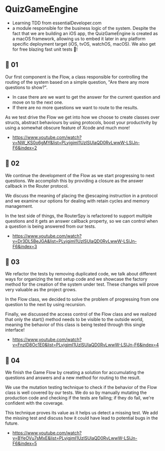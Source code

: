 # QuizGameEngine
- Learning TDD from essentialDeveloper.com
- a module responsible for the business logic of the system. Despite the fact that we are building an iOS app, the QuizGameEngine is created as a macOS framework, allowing us to embed it later in any platform specific deployment target (iOS, tvOS, watchOS, macOS). We also get for free blazing fast unit tests 🚀!



## 🍅 01 
Our first component is the Flow, a class responsible for controlling the routing of the system based on a simple question, "Are there any more questions to show?".

- In case there are we want to get the answer for the current question and move on to the next one.
- If there are no more questions we want to route to the results.

As we test drive the Flow we get into how we choose to create classes over structs, abstract behaviours by using protocols, boost your productivity by using a somewhat obscure feature of Xcode and much more!

- https://www.youtube.com/watch?v=NW_KS0o6gMY&list=PLyjgjmI1UzlSUlaQD0RvLwwW-LSlJn-F6&index=2


## 🍅 02 
We continue the development of the Flow as we start progressing to next questions. We accomplish this by providing a closure as the answer callback in the Router protocol. 

We discuss the meaning of placing the @escaping instruction in a protocol and we examine our options for dealing with retain cycles and memory management.

In the test side of things, the RouterSpy is refactored to support multiple questions and it gets an answer callback property, so we can control when a question is being answered from our tests.

- https://www.youtube.com/watch?v=Dr3DL5BeJGA&list=PLyjgjmI1UzlSUlaQD0RvLwwW-LSlJn-F6&index=3


## 🍅 03 
We refactor the tests by removing duplicated code, we talk about different ways for organizing the test setup code and we showcase the factory method for the creation of the system under test. These changes will prove very valuable as the project grows.

In the Flow class, we decided to solve the problem of progressing from one question to the next by using recursion.

Finally, we discussed the access control of the Flow class and we realized that only the start() method needs to be visible to the outside world, meaning the behavior of this class is being tested through this single interface!

- https://www.youtube.com/watch?v=FnzID8Oc1E0&list=PLyjgjmI1UzlSUlaQD0RvLwwW-LSlJn-F6&index=4


## 🍅 04
We finish the Game Flow by creating a solution for accumulating the questions and answers and a new method for routing to the result.

We use the mutation testing technique to check if the behavior of the Flow class is well covered by our tests. We do so by manually mutating the production code and checking if the tests are failing; if they do fail, we're confident with the coverage.

This technique proves its value as it helps us detect a missing test. We add the missing test and discuss how it could have lead to potential bugs in the future.

- https://www.youtube.com/watch?v=BYeOVu7sMxE&list=PLyjgjmI1UzlSUlaQD0RvLwwW-LSlJn-F6&index=5
